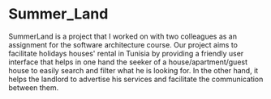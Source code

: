 # Summer_Land
SummerLand is a project that I worked on with two colleagues as an assignment for the software architecture course. Our project aims to facilitate holidays houses' rental in Tunisia by providing a friendly user interface that helps in one hand the seeker of a house/apartment/guest house to easily search and filter what he is looking for. In the other hand, it helps the landlord to advertise his services and facilitate the communication between them.
